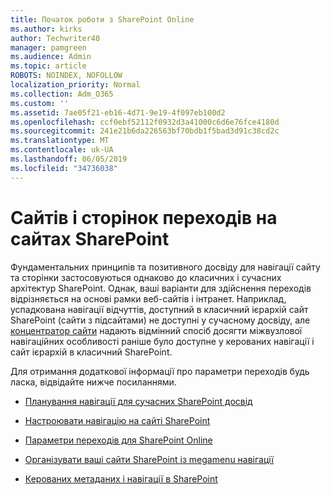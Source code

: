 ```yaml
---
title: Початок роботи з SharePoint Online
ms.author: kirks
author: Techwriter40
manager: pamgreen
ms.audience: Admin
ms.topic: article
ROBOTS: NOINDEX, NOFOLLOW
localization_priority: Normal
ms.collection: Adm_O365
ms.custom: ''
ms.assetid: 7ae05f21-eb16-4d71-9e19-4f097eb100d2
ms.openlocfilehash: ccf0ebf52112f0932d3a41000c6d6e76fce4180d
ms.sourcegitcommit: 241e21b6da226563bf70bdb1f5bad3d91c38cd2c
ms.translationtype: MT
ms.contentlocale: uk-UA
ms.lasthandoff: 06/05/2019
ms.locfileid: "34736038"
---
```

# <a name="site-and-page-navigation-in-sharepoint-sites"></a>Сайтів і сторінок переходів на сайтах SharePoint

Фундаментальних принципів та позитивного досвіду для навігації сайту та сторінки застосовуються однаково до класичних і сучасних архітектур SharePoint. Однак, ваші варіанти для здійснення переходів відрізняється на основі рамки веб-сайтів і інтранет. Наприклад, успадкована навігації відчуттів, доступний в класичний ієрархій сайт SharePoint (сайти з підсайтами) не доступні у сучасному досвіду, але [концентратор сайти](https://support.office.com/article/fe26ae84-14b7-45b6-a6d1-948b3966427f) надають відмінний спосіб досягти міжвузлової навігаційних особливості раніше було доступне у керованих навігації і сайт ієрархій в класичний SharePoint.

 Для отримання додаткової інформації про параметри переходів будь ласка, відвідайте нижче посиланнями.

 - [Планування навігації для сучасних SharePoint досвід](https://docs.microsoft.com/en-us/sharepoint/plan-navigation-modern-experience)

- [Настроювати навігацію на сайті SharePoint](https://support.office.com/en-us/article/customize-the-navigation-on-your-sharepoint-site-3cd61ae7-a9ed-4e1e-bf6d-4655f0bf25ca)

- [Параметри переходів для SharePoint Online](https://docs.microsoft.com/en-us/office365/enterprise/navigation-options-for-sharepoint-online)
 
- [Організувати ваші сайти SharePoint із megamenu навігації](https://techcommunity.microsoft.com/t5/Microsoft-SharePoint-Blog/Organize-your-SharePoint-sites-with-megamenu-navigation-and-new/ba-p/328068)

- [Керованих метаданих і навігації в SharePoint](https://docs.microsoft.com/en-us/sharepoint/dev/general-development/managed-metadata-and-navigation-in-sharepoint)


